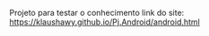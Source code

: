 Projeto para testar o conhecimento
link do site:
https://klaushawy.github.io/Pj.Android/android.html
